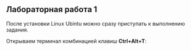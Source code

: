 ## Лабораторная работа 1

После установки Linux Ubintu можно сразу приступать к выполнению задания.

Открываем терминал комбинацией клавиш **Ctrl+Alt+T**:
